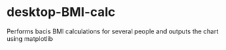 # desktop-BMI-calc
Performs bacis BMI calculations for several people and outputs the chart using matplotlib
